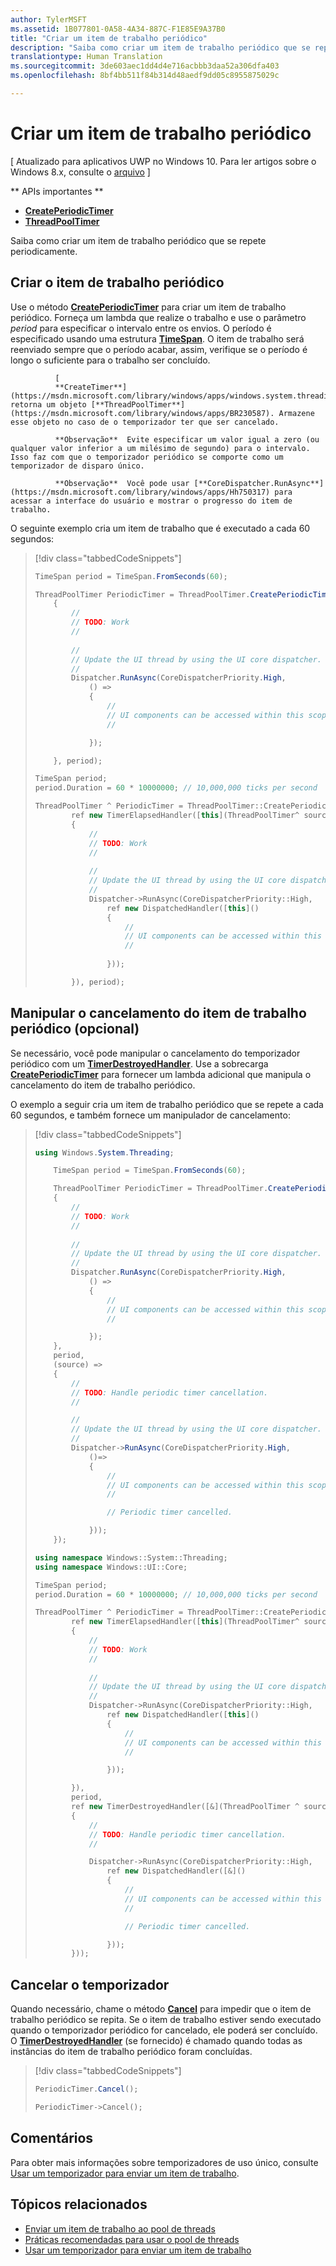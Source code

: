 ```yaml
---
author: TylerMSFT
ms.assetid: 1B077801-0A58-4A34-887C-F1E85E9A37B0
title: "Criar um item de trabalho periódico"
description: "Saiba como criar um item de trabalho periódico que se repete periodicamente."
translationtype: Human Translation
ms.sourcegitcommit: 3de603aec1dd4d4e716acbbb3daa52a306dfa403
ms.openlocfilehash: 8bf4bb511f84b314d48aedf9dd05c8955875029c

---
```

# Criar um item de trabalho periódico

\[ Atualizado para aplicativos UWP no Windows 10. Para ler artigos sobre o Windows 8.x, consulte o [arquivo](http://go.microsoft.com/fwlink/p/?linkid=619132) \]

** APIs importantes **

-   [**CreatePeriodicTimer**](https://msdn.microsoft.com/library/windows/apps/Hh967915)
-   [**ThreadPoolTimer**](https://msdn.microsoft.com/library/windows/apps/BR230587)

Saiba como criar um item de trabalho periódico que se repete periodicamente.

## Criar o item de trabalho periódico

Use o método [**CreatePeriodicTimer**](https://msdn.microsoft.com/library/windows/apps/Hh967915) para criar um item de trabalho periódico. Forneça um lambda que realize o trabalho e use o parâmetro *period* para especificar o intervalo entre os envios. O período é especificado usando uma estrutura [**TimeSpan**](https://msdn.microsoft.com/library/windows/apps/BR225996). O item de trabalho será reenviado sempre que o período acabar, assim, verifique se o período é longo o suficiente para o trabalho ser concluído.


              [
              **CreateTimer**](https://msdn.microsoft.com/library/windows/apps/windows.system.threading.threadpooltimer.createtimer.aspx) retorna um objeto [**ThreadPoolTimer**](https://msdn.microsoft.com/library/windows/apps/BR230587). Armazene esse objeto no caso de o temporizador ter que ser cancelado.

> 
              **Observação**  Evite especificar um valor igual a zero (ou qualquer valor inferior a um milésimo de segundo) para o intervalo. Isso faz com que o temporizador periódico se comporte como um temporizador de disparo único.

> 
              **Observação**  Você pode usar [**CoreDispatcher.RunAsync**](https://msdn.microsoft.com/library/windows/apps/Hh750317) para acessar a interface do usuário e mostrar o progresso do item de trabalho.

O seguinte exemplo cria um item de trabalho que é executado a cada 60 segundos:

> [!div class="tabbedCodeSnippets"]
> ```csharp
> TimeSpan period = TimeSpan.FromSeconds(60);
> 
> ThreadPoolTimer PeriodicTimer = ThreadPoolTimer.CreatePeriodicTimer((source) =>
>     {
>         // 
>         // TODO: Work
>         // 
>         
>         // 
>         // Update the UI thread by using the UI core dispatcher.
>         // 
>         Dispatcher.RunAsync(CoreDispatcherPriority.High,
>             () =>
>             {
>                 // 
>                 // UI components can be accessed within this scope.
>                 // 
> 
>             });
> 
>     }, period);
> ```
> ``` cpp
> TimeSpan period;
> period.Duration = 60 * 10000000; // 10,000,000 ticks per second
> 
> ThreadPoolTimer ^ PeriodicTimer = ThreadPoolTimer::CreatePeriodicTimer(
>         ref new TimerElapsedHandler([this](ThreadPoolTimer^ source)
>         {
>             // 
>             // TODO: Work
>             // 
>             
>             // 
>             // Update the UI thread by using the UI core dispatcher.
>             // 
>             Dispatcher->RunAsync(CoreDispatcherPriority::High,
>                 ref new DispatchedHandler([this]()
>                 {
>                     // 
>                     // UI components can be accessed within this scope.
>                     // 
>                         
>                 }));
> 
>         }), period);
> ```

## Manipular o cancelamento do item de trabalho periódico (opcional)

Se necessário, você pode manipular o cancelamento do temporizador periódico com um [**TimerDestroyedHandler**](https://msdn.microsoft.com/library/windows/apps/Hh967926). Use a sobrecarga [**CreatePeriodicTimer**](https://msdn.microsoft.com/library/windows/apps/Hh967915) para fornecer um lambda adicional que manipula o cancelamento do item de trabalho periódico.

O exemplo a seguir cria um item de trabalho periódico que se repete a cada 60 segundos, e também fornece um manipulador de cancelamento:

> [!div class="tabbedCodeSnippets"]
> ``` csharp
> using Windows.System.Threading;
> 
>     TimeSpan period = TimeSpan.FromSeconds(60);
> 
>     ThreadPoolTimer PeriodicTimer = ThreadPoolTimer.CreatePeriodicTimer((source) =>
>     {
>         // 
>         // TODO: Work
>         // 
>         
>         // 
>         // Update the UI thread by using the UI core dispatcher.
>         // 
>         Dispatcher.RunAsync(CoreDispatcherPriority.High,
>             () =>
>             {
>                 // 
>                 // UI components can be accessed within this scope.
>                 // 
> 
>             });
>     },
>     period,
>     (source) =>
>     {
>         // 
>         // TODO: Handle periodic timer cancellation.
>         // 
> 
>         // 
>         // Update the UI thread by using the UI core dispatcher.
>         // 
>         Dispatcher->RunAsync(CoreDispatcherPriority.High,
>             ()=>
>             {
>                 // 
>                 // UI components can be accessed within this scope.
>                 //                 
> 
>                 // Periodic timer cancelled.
> 
>             }));
>     });
> ```
> ``` cpp
> using namespace Windows::System::Threading;
> using namespace Windows::UI::Core;
> 
> TimeSpan period;
> period.Duration = 60 * 10000000; // 10,000,000 ticks per second
> 
> ThreadPoolTimer ^ PeriodicTimer = ThreadPoolTimer::CreatePeriodicTimer(
>         ref new TimerElapsedHandler([this](ThreadPoolTimer^ source)
>         {
>             // 
>             // TODO: Work
>             // 
>                 
>             // 
>             // Update the UI thread by using the UI core dispatcher.
>             // 
>             Dispatcher->RunAsync(CoreDispatcherPriority::High,
>                 ref new DispatchedHandler([this]()
>                 {
>                     // 
>                     // UI components can be accessed within this scope.
>                     // 
> 
>                 }));
> 
>         }),
>         period,
>         ref new TimerDestroyedHandler([&](ThreadPoolTimer ^ source)
>         {
>             // 
>             // TODO: Handle periodic timer cancellation.
>             // 
> 
>             Dispatcher->RunAsync(CoreDispatcherPriority::High,
>                 ref new DispatchedHandler([&]()
>                 {
>                     // 
>                     // UI components can be accessed within this scope.
>                     // 
> 
>                     // Periodic timer cancelled.
> 
>                 }));
>         }));
> ```

## Cancelar o temporizador

Quando necessário, chame o método [**Cancel**](https://msdn.microsoft.com/library/windows/apps/windows.system.threading.threadpooltimer.cancel.aspx) para impedir que o item de trabalho periódico se repita. Se o item de trabalho estiver sendo executado quando o temporizador periódico for cancelado, ele poderá ser concluído. O [**TimerDestroyedHandler**](https://msdn.microsoft.com/library/windows/apps/Hh967926) (se fornecido) é chamado quando todas as instâncias do item de trabalho periódico foram concluídas.

> [!div class="tabbedCodeSnippets"]
> ``` csharp
> PeriodicTimer.Cancel();
> ```
> ``` cpp
> PeriodicTimer->Cancel();
> ```

## Comentários

Para obter mais informações sobre temporizadores de uso único, consulte [Usar um temporizador para enviar um item de trabalho](use-a-timer-to-submit-a-work-item.md).

## Tópicos relacionados

* [Enviar um item de trabalho ao pool de threads](submit-a-work-item-to-the-thread-pool.md)
* [Práticas recomendadas para usar o pool de threads](best-practices-for-using-the-thread-pool.md)
* [Usar um temporizador para enviar um item de trabalho](use-a-timer-to-submit-a-work-item.md)
 




<!--HONumber=Jul16_HO2-->


